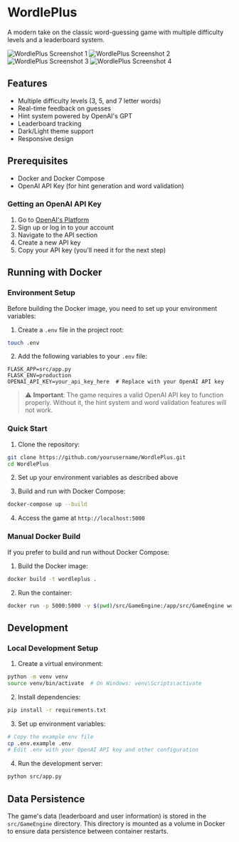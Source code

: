 # WordlePlus

A modern take on the classic word-guessing game with multiple difficulty levels and a leaderboard system.

![WordlePlus Screenshot 1](screenshots/Screenshot%202025-05-10%20150115.png)
![WordlePlus Screenshot 2](screenshots/Screenshot%202025-05-10%20150133.png)
![WordlePlus Screenshot 3](screenshots/Screenshot%202025-05-10%20150240.png)
![WordlePlus Screenshot 4](screenshots/Screenshot%202025-05-10%20150255.png)

## Features

- Multiple difficulty levels (3, 5, and 7 letter words)
- Real-time feedback on guesses
- Hint system powered by OpenAI's GPT
- Leaderboard tracking
- Dark/Light theme support
- Responsive design

## Prerequisites

- Docker and Docker Compose
- OpenAI API Key (for hint generation and word validation)

### Getting an OpenAI API Key

1. Go to [OpenAI's Platform](https://platform.openai.com/)
2. Sign up or log in to your account
3. Navigate to the API section
4. Create a new API key
5. Copy your API key (you'll need it for the next step)

## Running with Docker

### Environment Setup

Before building the Docker image, you need to set up your environment variables:

1. Create a `.env` file in the project root:
```bash
touch .env
```

2. Add the following variables to your `.env` file:
```env
FLASK_APP=src/app.py
FLASK_ENV=production
OPENAI_API_KEY=your_api_key_here  # Replace with your OpenAI API key
```

> ⚠️ **Important**: The game requires a valid OpenAI API key to function properly. Without it, the hint system and word validation features will not work.

### Quick Start

1. Clone the repository:
```bash
git clone https://github.com/yourusername/WordlePlus.git
cd WordlePlus
```

2. Set up your environment variables as described above

3. Build and run with Docker Compose:
```bash
docker-compose up --build
```

4. Access the game at `http://localhost:5000`

### Manual Docker Build

If you prefer to build and run without Docker Compose:

1. Build the Docker image:
```bash
docker build -t wordleplus .
```

2. Run the container:
```bash
docker run -p 5000:5000 -v $(pwd)/src/GameEngine:/app/src/GameEngine wordleplus
```

## Development

### Local Development Setup

1. Create a virtual environment:
```bash
python -m venv venv
source venv/bin/activate  # On Windows: venv\Scripts\activate
```

2. Install dependencies:
```bash
pip install -r requirements.txt
```

3. Set up environment variables:
```bash
# Copy the example env file
cp .env.example .env
# Edit .env with your OpenAI API key and other configuration
```

4. Run the development server:
```bash
python src/app.py
```

## Data Persistence

The game's data (leaderboard and user information) is stored in the `src/GameEngine` directory. This directory is mounted as a volume in Docker to ensure data persistence between container restarts.


